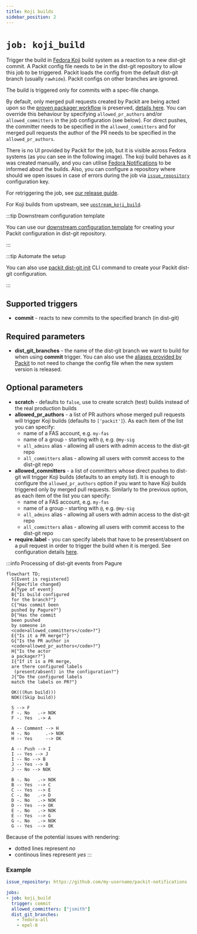 ```yaml
---
title: Koji builds
sidebar_position: 2
---
```


# `job: koji_build`

Trigger the build in
[Fedora Koji](https://koji.fedoraproject.org/koji/) build system
as a reaction to a new dist-git commit.
A Packit config file needs to be in the dist-git repository
to allow this job to be triggered.
Packit loads the config from the default dist-git branch (usually `rawhide`). Packit configs on other branches are ignored.

The build is triggered only for commits with a spec-file change.

By default, only merged pull requests created by Packit are being acted upon so the [proven packager
workflow](https://docs.fedoraproject.org/en-US/fesco/Provenpackager_policy/) is
preserved, [details
here](https://github.com/packit/packit-service/issues/1490). You can override this behaviour by specifying
`allowed_pr_authors` and/or `allowed_committers` in the job configuration (see below). For direct pushes, the committer needs to
be specified in the  `allowed_committers` and for merged pull requests the author of the PR needs to be
specified in the `allowed_pr_authors`.

There is no UI provided by Packit for the job,
but it is visible across Fedora systems (as you can see in the following image).
The koji build behaves as it was created manually, and you can utilise
[Fedora Notifications](https://apps.fedoraproject.org/notifications/about)
to be informed about the builds. Also, you can configure a repository where should we
open issues in case of errors during the job via [`issue_repository`](/docs/configuration#issue_repository) configuration key.

For retriggering the job, see [our release guide](/docs/fedora-releases-guide/dist-git-onboarding#retriggering).

For Koji builds from upstream, see [`upstream_koji_build`](/docs/configuration/upstream/upstream_koji_build).

:::tip Downstream configuration template

You can use our [downstream configuration template](/docs/configuration/downstream_configuration_template) 
for creating your Packit configuration in dist-git repository.

:::

:::tip Automate the setup

You can also use [packit dist-git init](/docs/cli/dist-git/init.md) CLI command to create your
Packit dist-git configuration.

:::

## Supported triggers

* **commit** - reacts to new commits to the specified branch (in dist-git)

## Required parameters

* **dist_git_branches** - the name of the dist-git branch we want to build for when using **commit** trigger.
  You can also use the [aliases provided by Packit](/docs/configuration#aliases)
  to not need to change the config file when the new system version is released.

## Optional parameters

* **scratch** - defaults to `false`, use to create scratch (test) builds
  instead of the real production builds
* **allowed_pr_authors** - a list of PR authors whose merged pull requests will trigger Koji builds
  (defaults to `['packit']`). As each item of the list you can specify:
   - name of a FAS account, e.g. `my-fas`
   - name of a group - starting with `@`, e.g. `@my-sig`
   - `all_admins` alias - allowing all users with admin access to the dist-git repo
   - `all_committers` alias - allowing all users with commit access to the dist-git repo
* **allowed_committers** - a list of committers whose direct pushes to dist-git will trigger Koji builds
  (defaults to an empty list). It is enough to configure the `allowed_pr_authors` option if you want to have Koji builds 
  triggered only by merged pull requests.
  Similarly to the previous option, as each item of the list you can specify:
   - name of a FAS account, e.g. `my-fas`
   - name of a group - starting with `@`, e.g. `@my-sig`
   - `all_admins` alias - allowing all users with admin access to the dist-git repo
   - `all_committers` alias - allowing all users with commit access to the dist-git repo
* **require.label** - you can specify labels that have to be present/absent on a pull request
in order to trigger the build when it is merged. See configuration details [here](/docs/configuration#require).

:::info Processing of dist-git events from Pagure

```mermaid
flowchart TD;
  S[Event is registered]
  F{Specfile changed}
  A{Type of event}
  B{"Is build configured
  for the branch?"}
  C{"Has commit been
  pushed by Pagure?"}
  D{"Has the commit
  been pushed
  by someone in
  <code>allowed_committers</code>?"}
  E{"Is it a PR merge?"}
  G{"Is the PR author in
  <code>allowed_pr_authors</code>?"}
  H{"Is the actor
  a packager?"}
  I{"If it is a PR merge, 
  are there configured labels
   (present/absent) in the configuration?"}
  J{"Do the configured labels 
  match the labels on PR?"}

  OK(((Run build)))
  NOK((Skip build))

  S --> F
  F -. No   .-> NOK
  F -. Yes  .-> A

  A -- Comment --> H
  H -. No      .-> NOK
  H -- Yes     --> OK

  A -- Push --> I
  I -- Yes --> J
  I -- No --> B
  J -- Yes --> B
  J -- No --> NOK
  
  B -. No   .-> NOK
  B -- Yes  --> C
  C -- Yes  --> E
  C -. No   .-> D
  D -. No   .-> NOK
  D -- Yes  --> OK
  E -. No   .-> NOK
  E -- Yes  --> G
  G -. No   .-> NOK
  G -- Yes  --> OK
```

Because of the potential issues with rendering:
- dotted lines represent _no_
- continous lines represent _yes_
:::

### Example

```yaml
issue_repository: https://github.com/my-username/packit-notifications

jobs:
- job: koji_build
  trigger: commit
  allowed_committers: ["jsmith"]
  dist_git_branches:
    - fedora-all
    - epel-8
```
